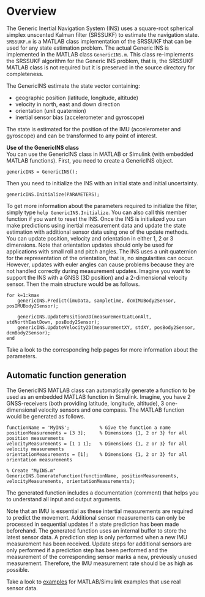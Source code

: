 # Overview
The Generic Inertial Navigation System (INS) uses a square-root spherical simplex unscented Kalman filter (SRSSUKF) to estimate the navigation state.
`SRSSUKF.m` is a MATLAB class implementation of the SRSSUKF that can be used for any state estimation problem.
The actual Generic INS is implemented in the MATLAB class `GenericINS.m`. This class re-implements the SRSSUKF algorithm for the Generic INS problem,
that is, the SRSSUKF MATLAB class is not required but it is preserved in the source directory for completeness.

The GenericINS estimate the state vector containing:
- geographic position (latitude, longitude, altitude)
- velocity in north, east and down direction
- orientation (unit quaternion)
- inertial sensor bias (accelerometer and gyroscope)

The state is estimated for the position of the IMU (accelerometer and gyroscope) and can be transformed to any point of interest.

**Use of the GenericINS class**<br>
You can use the GenericINS class in MATLAB or Simulink (with embedded MATLAB functions). First, you need to create a GenericINS object.
```
genericINS = GenericINS();
```
Then you need to initialize the INS with an initial state and initial uncertainty.
```
genericINS.Initialize(PARAMETERS);
```
To get more information about the parameters required to initialize the filter, simply type `help GenericINS.Initialize`. You can
also call this member function if you want to reset the INS. Once the INS is initialized you can make predictions using inertial measurement data
and update the state estimation with additional sensor data using one of the update methods. You can update position, velocity and orientation
in either 1, 2 or 3 dimensions. Note that orientation updates should only be used for applications with small roll and pitch angles.
The INS uses a unit quaternion for the representation of the orientation, that is, no singularities can occur. However, updates with euler angles
can cause problems because they are not handled correctly during measurement updates. Imagine you want to support the INS with a GNSS (3D position)
and a 2-dimensional velocity sensor. Then the main structure would be as follows.
```
for k=1:kmax
    genericINS.Predict(imuData, sampletime, dcmIMUBody2Sensor, posIMUBody2Sensor);

    genericINS.UpdatePosition3D(measurementLatLonAlt, stdNorthEastDown, posBody2Sensor);
    genericINS.UpdateVelocity2D(measurementXY, stdXY, posBody2Sensor, dcmBody2Sensor);
end
```
Take a look to the corresponding help pages for more information about the parameters.

## Automatic function generation
The GenericINS MATLAB class can automatically generate a function to be used as an embedded MATLAB function in Simulink.
Imagine, you have 2 GNSS-receivers (both providing latitude, longitude, altitude), 3 one-dimensional velocity sensors and one compass. The MATLAB function would be generated as follows.
```
functionName = 'MyINS';           % Give the function a name
positionMeasurements = [3 3];     % Dimensions {1, 2 or 3} for all position measurements
velocityMeasurements = [1 1 1];   % Dimensions {1, 2 or 3} for all velocity measurements
orientationMeasurements = [1];    % Dimensions {1, 2 or 3} for all orientation measurements

% Create "MyINS.m"
GenericINS.GenerateFunction(functionName, positionMeasurements, velocityMeasurements, orientationMeasurements);
```
The generated function includes a documentation (comment) that helps you to understand all input and output arguments.

Note that an IMU is essential as these intertial measurements are required to predict the movement.
Additional sensor measurements can only be processed in sequential updates if a state prediction has been made beforehand.
The generated function uses an internal buffer to store the latest sensor data.
A prediction step is only performed when a new IMU measurement has been received.
Update steps for additional sensors are only performed if a prediction step has been performed and the measurement of the corresponding sensor marks a new, previously unused measurement.
Therefore, the IMU measurement rate should be as high as possible.

Take a look to [examples](../examples/) for MATLAB/Simulink examples that use real sensor data.

